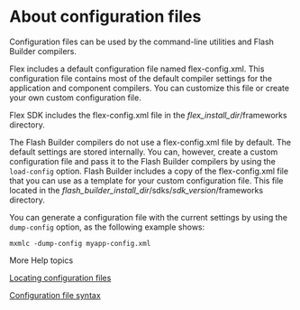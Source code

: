 # About configuration files

Configuration files can be used by the command-line utilities and Flash Builder
compilers.

Flex includes a default configuration file named flex-config.xml. This
configuration file contains most of the default compiler settings for the
application and component compilers. You can customize this file or create your
own custom configuration file.

Flex SDK includes the flex-config.xml file in the _flex_install_dir_/frameworks
directory.

The Flash Builder compilers do not use a flex-config.xml file by default. The
default settings are stored internally. You can, however, create a custom
configuration file and pass it to the Flash Builder compilers by using the
`load-config` option. Flash Builder includes a copy of the flex-config.xml file
that you can use as a template for your custom configuration file. This file
located in the _flash_builder_install_dir_/sdks/_sdk_version_/frameworks
directory.

You can generate a configuration file with the current settings by using the
`dump-config` option, as the following example shows:

    mxmlc -dump-config myapp-config.xml

More Help topics

[Locating configuration files](./locating-configuration-files.md)

[Configuration file syntax](./configuration-file-syntax.md)
